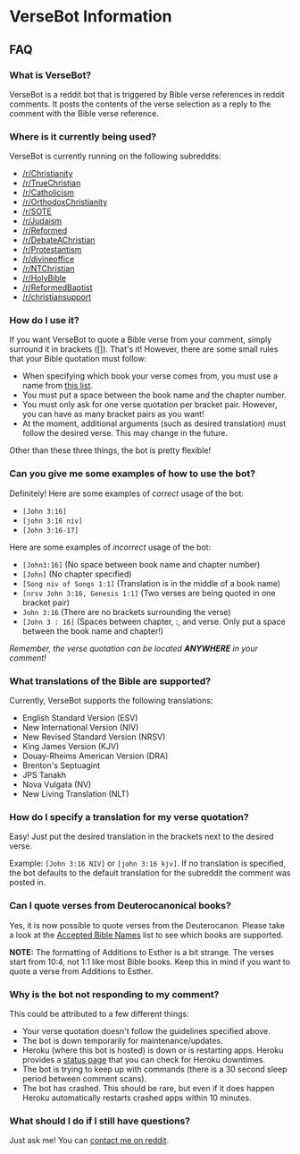 # VerseBot Information

## FAQ

### What is VerseBot?
VerseBot is a reddit bot that is triggered by Bible verse references in reddit comments. It posts the contents of the verse selection as a reply to the comment with the Bible verse reference.

### Where is it currently being used?
VerseBot is currently running on the following subreddits:

* [/r/Christianity](http://www.reddit.com/r/christianity)
* [/r/TrueChristian](http://www.reddit.com/r/TrueChristian)
* [/r/Catholicism](http://www.reddit.com/r/Catholicism/)
* [/r/OrthodoxChristianity](http://www.reddit.com/r/OrthodoxChristianity)
* [/r/SOTE](http://www.reddit.com/r/SOTE)
* [/r/Judaism](http://www.reddit.com/r/Judaism)
* [/r/Reformed](http://www.reddit.com/r/Reformed)
* [/r/DebateAChristian](http://www.reddit.com/r/DebateAChristian)
* [/r/Protestantism](http://www.reddit.com/r/Protestantism)
* [/r/divineoffice](http://www.reddit.com/r/divineoffice)
* [/r/NTChristian](http://www.reddit.com/r/NTChristian)
* [/r/HolyBible](http://www.reddit.com/r/HolyBible)
* [/r/ReformedBaptist](http://www.reddit.com/r/ReformedBaptist)
* [/r/christiansupport](http://www.reddit.com/r/christiansupport)

### How do I use it?
If you want VerseBot to quote a Bible verse from your comment, simply surround it in brackets ([]). That's it! However, there are some small rules that your Bible quotation must follow:

* When specifying which book your verse comes from, you must use a name from [this list](https://github.com/matthieugrieger/versebot/blob/master/docs/Accepted%20Bible%20Book%20Names.md).
* You must put a space between the book name and the chapter number.
* You must only ask for one verse quotation per bracket pair. However, you can have as many bracket pairs as you want!
* At the moment, additional arguments (such as desired translation) must follow the desired verse. This may change in the future.

Other than these three things, the bot is pretty flexible!

### Can you give me some examples of how to use the bot?
Definitely! Here are some examples of _correct_ usage of the bot:

* `[John 3:16]`
* `[john 3:16 niv]`
* `[John 3:16-17]`

Here are some examples of _incorrect_ usage of the bot:

* `[John3:16]` (No space between book name and chapter number)
* `[John]` (No chapter specified)
* `[Song niv of Songs 1:1]` (Translation is in the middle of a book name)
* `[nrsv John 3:16, Genesis 1:1]` (Two verses are being quoted in one bracket pair)
* `John 3:16` (There are no brackets surrounding the verse)
* `[John 3 : 16]` (Spaces between chapter, :, and verse. Only put a space between the book name and chapter!)

_Remember, the verse quotation can be located **ANYWHERE** in your comment!_

### What translations of the Bible are supported?
Currently, VerseBot supports the following translations:

* English Standard Version (ESV)
* New International Version (NIV)
* New Revised Standard Version (NRSV)
* King James Version (KJV)
* Douay-Rheims American Version (DRA)
* Brenton's Septuagint
* JPS Tanakh
* Nova Vulgata (NV)
* New Living Translation (NLT)

### How do I specify a translation for my verse quotation?
Easy! Just put the desired translation in the brackets next to the desired verse. 

Example: `[John 3:16 NIV]` or `[john 3:16 kjv]`. If no translation is specified, the bot defaults to the default translation for the subreddit the comment was posted in.

### Can I quote verses from Deuterocanonical books?
Yes, it is now possible to quote verses from the Deuterocanon. Please take a look at the [Accepted Bible Names](https://github.com/matthieugrieger/versebot/blob/master/docs/Accepted%20Bible%20Book%20Names.md) list to see which books are supported.

**NOTE:** The formatting of Additions to Esther is a bit strange. The verses start from 10:4, not 1:1 like most Bible books. Keep this in mind if you want to quote a verse from Additions to Esther.

### Why is the bot not responding to my comment?
This could be attributed to a few different things:
* Your verse quotation doesn't follow the guidelines specified above.
* The bot is down temporarily for maintenance/updates.
* Heroku (where this bot is hosted) is down or is restarting apps. Heroku provides a [status page](https://status.heroku.com/) that you can check for Heroku downtimes.
* The bot is trying to keep up with commands (there is a 30 second sleep period between comment scans).
* The bot has crashed. This should be rare, but even if it does happen Heroku automatically restarts crashed apps within 10 minutes.

### What should I do if I still have questions?
Just ask me! You can [contact me on reddit](http://www.reddit.com/message/compose/?to=mgrieger).